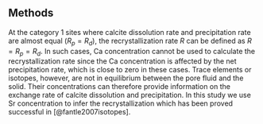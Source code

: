 <!--
 .. title: What are the calcite recrystallization rates in deep sea sediments
 .. slug: SrRate
 .. date: 2015-04-12 21:44:25 UTC-05:00
 .. tags: Carbonate diagenesis, Ocean Drilling Projects
 .. link: 
 .. description: 
 .. type: text
 -->

Methods
-------
At the category 1 sites where calcite dissolution rate and precipitation rate are almost equal ($R_p=R_d$), the recrystallization rate $R$  can be defined as $R=R_p=R_d$. In such cases, Ca concentration cannot be used to calculate the recrystallization rate since the Ca concentration is affected by the net precipitation rate, which is close to zero in these cases. Trace elements or isotopes, however, are not in equilibrium between the pore fluid and the solid. Their concentrations can therefore provide information on the exchange rate of calcite dissolution and precipitation. In this study we use Sr concentration to infer the recrystallization which has been proved successful in [@fantle2007isotopes]. 
